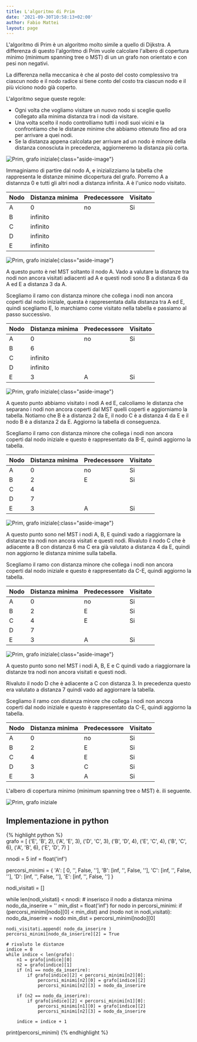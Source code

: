 ```yaml
---
title: L'algoritmo di Prim
date: '2021-09-30T10:58:13+02:00'
author: Fabio Mattei
layout: page
---
```


L'algoritmo di Prim è un algoritmo molto simile a quello di Dijkstra. A differenza di questo l'algoritmo di Prim vuole calcolare l'albero di copertura minimo (minimum spanning tree o MST) di un un grafo non orientato e con pesi non negativi.

La differenza nella meccanica è che al posto del costo complessivo tra ciascun nodo e il nodo radice si tiene conto del costo tra ciascun nodo e il più viciono nodo già coperto.

L'algoritmo segue queste regole:

* Ogni volta che vogliamo visitare un nuovo nodo si sceglie quello collegato alla minima distanza tra i nodi da visitare.
* Una volta scelto il nodo controlliamo tutti i nodi suoi vicini e la confrontiamo che le distanze minime che abbiamo ottenuto fino ad ora per arrivare a quei nodi.
* Se la distanza appena calcolata per arrivare ad un nodo è minore della distanza conosciuta in precedenza, aggiorneremo la distanza più corta.

![Prim, grafo iniziale](/images/algoritmi/prim/prim01.png){:class="aside-image"}

Immaginiamo di partire dal nodo A, e inizializziamo la tabella che rappresenta le distanze minime dicopertura del grafo. Porremo A a distannza 0 e tutti gli altri nodi a distanza infinita. A è l'unico nodo visitato.

| Nodo | Distanza minima | Predecessore | Visitato |
| ---- | --------------- | ------------ | -------- |
| A    | 0               | no           | Si       |
| B    | infinito        |              |          |
| C    | infinito        |              |          |
| D    | infinito        |              |          |
| E    | infinito        |              |          |

![Prim, grafo iniziale](/images/algoritmi/prim/prim02.png){:class="aside-image"}

A questo punto è nel MST soltanto il nodo A. Vado a valutare la distanze tra nodi non ancora visitati adiacenti ad A e questi nodi sono B a distanza 6 da A ed E a distanza 3 da A.

Scegliamo il ramo con distanza minore che collega i nodi non ancora coperti dal nodo iniziale, questa è rappresentata dalla distanza tra A ed E, quindi scegliamo E, lo marchiamo come visitato nella tabella e passiamo al passo successivo.

| Nodo | Distanza minima | Predecessore | Visitato |
| ---- | --------------- | ------------ | -------- |
| A    | 0               | no           | Si       |
| B    | 6               |              |          |
| C    | infinito        |              |          |
| D    | infinito        |              |          |
| E    | 3               | A            | Si       |

![Prim, grafo iniziale](/images/algoritmi/prim/prim03.png){:class="aside-image"}

A questo punto abbiamo visitato i nodi A ed E, calcoliamo le distanza che separano i nodi non ancora coperti dal MST quelli coperti e aggiorniamo la tabella. Notiamo che B è a distanza 2 da E, il nodo C è a distanza 4 da E e il nodo B è a distanza 2 da E. Aggiorno la tabella di conseguenza. 

Scegliamo il ramo con distanza minore che collega i nodi non ancora coperti dal nodo iniziale e questo è rappresentato da B-E, quindi aggiorno la tabella.

| Nodo | Distanza minima | Predecessore | Visitato |
| ---- | --------------- | ------------ | -------- |
| A    | 0               | no           | Si       |
| B    | 2               | E            | Si       |
| C    | 4               |              |          |
| D    | 7               |              |          |
| E    | 3               | A            | Si       |

![Prim, grafo iniziale](/images/algoritmi/prim/prim04.png){:class="aside-image"}

A questo punto sono nel MST i nodi A, B, E quindi vado a riaggiornare la distanze tra nodi non ancora visitati e questi nodi. Rivaluto il nodo C che è adiacente a B con distanza 6 ma C era già valutato a distanza 4 da E, quindi non aggiorno le distanza minime sulla tabella.

Scegliamo il ramo con distanza minore che collega i nodi non ancora coperti dal nodo iniziale e questo è rappresentato da C-E, quindi aggiorno la tabella.

| Nodo | Distanza minima | Predecessore | Visitato |
| ---- | --------------- | ------------ | -------- |
| A    | 0               | no           | Si       |
| B    | 2               | E            | Si       |
| C    | 4               | E            | Si       |
| D    | 7               |              |          |
| E    | 3               | A            | Si       |

![Prim, grafo iniziale](/images/algoritmi/prim/prim05.png){:class="aside-image"}

A questo punto sono nel MST i nodi A, B, E e C quindi vado a riaggiornare la distanze tra nodi non ancora visitati e questi nodi.

Rivaluto il nodo D che è adiacente a C con distanza 3. In precedenza questo era valutato a distanza 7 quindi vado ad aggiornare la tabella.

Scegliamo il ramo con distanza minore che collega i nodi non ancora coperti dal nodo iniziale e questo è rappresentato da C-E, quindi aggiorno la tabella.

| Nodo | Distanza minima | Predecessore | Visitato |
| ---- | --------------- | ------------ | -------- |
| A    | 0               | no           | Si       |
| B    | 2               | E            | Si       |
| C    | 4               | E            | Si       |
| D    | 3               | C            | Si       |
| E    | 3               | A            | Si       |

L'albero di copertura minimo (minimum spanning tree o MST) è. ili seguente.

![Prim, grafo iniziale](/images/algoritmi/prim/prim06.png)

## Implementazione in python

{% highlight python %}  
grafo = [
    ('E', 'B', 2), 
    ('A', 'E', 3), 
    ('D', 'C', 3),
    ('B', 'D', 4), 
    ('E', 'C', 4), 
    ('B', 'C', 6), 
    ('A', 'B', 6), 
    ('E', 'D', 7)
]

nnodi = 5
inf = float('inf')

percorsi_minimi = { 
    'A': [  0, '', False, ''], 
    'B': [inf, '', False, ''], 
    'C': [inf, '', False, ''], 
    'D': [inf, '', False, ''], 
    'E': [inf, '', False, ''] 
}

nodi_visitati = []

while len(nodi_visitati) < nnodi:
    # inserisco il nodo a distanza minima
    nodo_da_inserire = ''
    min_dist = float('inf')
    for nodo in percorsi_minimi:
        if (percorsi_minimi[nodo][0] < min_dist) and (nodo not in nodi_visitati):
            nodo_da_inserire = nodo
            min_dist = percorsi_minimi[nodo][0]
            
    nodi_visitati.append( nodo_da_inserire )
    percorsi_minimi[nodo_da_inserire][2] = True
            
    # rivaluto le distanze
    indice = 0
    while indice < len(grafo):
        n1 = grafo[indice][0]
        n2 = grafo[indice][1]
        if (n1 == nodo_da_inserire):
            if grafo[indice][2] < percorsi_minimi[n2][0]:
                percorsi_minimi[n2][0] = grafo[indice][2]
                percorsi_minimi[n2][3] = nodo_da_inserire
        
        if (n2 == nodo_da_inserire):
            if grafo[indice][2] < percorsi_minimi[n1][0]:
                percorsi_minimi[n1][0] = grafo[indice][2]
                percorsi_minimi[n2][3] = nodo_da_inserire
                
        indice = indice + 1
    

print(percorsi_minimi)
{% endhighlight %}


